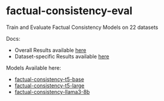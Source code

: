 # factual-consistency-eval
Train and Evaluate Factual Consistency Models on 22 datasets

Docs:
- Overall Results available [here](docs/overall-results.md)
- Dataset-specific Results available [here](docs/dataset-results.md)

Models Available here:
- [factual-consistency-t5-base](https://huggingface.co/ragarwal/factual-consistency-t5-base)
- [factual-consistency-t5-large](https://huggingface.co/ragarwal/factual-consistency-t5-large)
- [factual-consistency-llama3-8b](https://huggingface.co/ragarwal/factual-consistency-llama3-8b)



